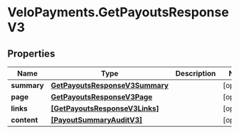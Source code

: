 # VeloPayments.GetPayoutsResponseV3

## Properties

Name | Type | Description | Notes
------------ | ------------- | ------------- | -------------
**summary** | [**GetPayoutsResponseV3Summary**](GetPayoutsResponseV3Summary.md) |  | [optional] 
**page** | [**GetPayoutsResponseV3Page**](GetPayoutsResponseV3Page.md) |  | [optional] 
**links** | [**[GetPayoutsResponseV3Links]**](GetPayoutsResponseV3Links.md) |  | [optional] 
**content** | [**[PayoutSummaryAuditV3]**](PayoutSummaryAuditV3.md) |  | [optional] 


